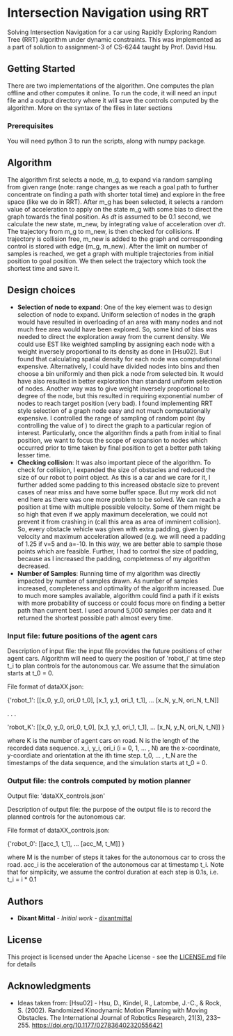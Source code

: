 # Intersection Navigation using RRT

Solving Intersection Navigation for a car using Rapidly Exploring Random Tree (RRT) algorithm under dynamic constraints. This was implemented as a part of solution to assignment-3 of CS-6244 taught by Prof. David Hsu.

## Getting Started

There are two implementations of the algorithm. One computes the plan offline and other computes it online.
To run the code, it will need an input file and a output directory where it will save the controls computed by the algorithm. More on the syntax of the files in later sections

### Prerequisites

You will need python 3 to run the scripts, along with numpy package.

## Algorithm

The algorithm first selects a node, m_g, to expand via random sampling from given range (note: range changes as we reach a goal path to further concentrate on finding a path with shorter total time) and explore in the free space (like we do in RRT). After m_g has been selected, it selects a random value of acceleration to apply on the state m_g with some bias to direct the graph towards the final position. As *dt* is assumed to be 0.1 second, we calculate the new state, m_new, by integrating value of acceleration over *dt*. The trajectory from m_g to m_new, is then checked for collisions. If trajectory is collision free, m_new is added to the graph and corresponding control is stored with edge (m_g, m_new). After the limit on number of samples is reached, we get a graph with multiple trajectories from initial position to goal position. We then select the trajectory which took the shortest time and save it.

## Design choices

- **Selection of node to expand**: One of the key element was to design selection of node to expand. Uniform selection of nodes in the graph would have resulted in overloading of an area with many nodes and not much free area would have been explored. So, some kind of bias was needed to direct the exploration away from the current density. We could use EST like weighted sampling by assigning each node with a weight inversely proportional to its density as done in [Hsu02]. But I found that calculating spatial density for each node was computational expensive. Alternatively, I could have divided nodes into bins and then choose a bin uniformly and then pick a node from selected bin. It would have also resulted in better exploration than standard uniform selection of nodes. Another way was to give weight inversely proportional to degree of the node, but this resulted in requiring exponential number of nodes to reach target position (very bad). I found implementing RRT style selection of a graph node easy and not much computationally expensive. I controlled the range of sampling of random point (by controlling the value of ) to direct the graph to a particular region of interest. Particularly, once the algorithm finds a path from initial to final position, we want to focus the scope of expansion to nodes which occurred prior to time taken by final position to get a better path taking lesser time.
- **Checking collision**: It was also important piece of the algorithm. To check for collision, I expanded the size of obstacles and reduced the size of our robot to point object. As this is a car and we care for it, I further added some padding to this increased obstacle size to prevent cases of near miss and have some buffer space. But my work did not end here as there was one more problem to be solved. We can reach a position  at time  with multiple possible velocity. Some of them might be so high that even if we apply maximum deceleration, we could not prevent it from crashing in (call this area as area of imminent collision). So, every obstacle vehicle was given with extra padding, given by velocity and maximum acceleration allowed (e.g. we will need a padding of 1.25 if v=5 and a=-10. In this way, we are better able to sample those points which are feasible. Further, I had to control the size of padding, because as I increased the padding, completeness of my algorithm decreased.
- **Number of Samples**: Running time of my algorithm was directly impacted by number of samples drawn. As number of samples increased, completeness and optimality of the algorithm increased. Due to much more samples available, algorithm could find a path if it exists with more probability of success or could focus more on finding a better path than current best. I used around 5,000 samples per data and it returned the shortest possible path almost every time.

### Input file: future positions of the agent cars

Description of input file: the input file provides the future positions of other agent cars. Algorithm will need to query the position of 'robot_i' at time step t_i to plan controls for the autonomous car. We assume that the simulation starts at t_0 = 0.

File format of dataXX.json:

{'robot_1': [[x_0, y_0, ori_0 t_0], [x_1, y_1, ori_1, t_1], ... [x_N, y_N, ori_N, t_N]]

. . .

'robot_K': [[x_0, y_0, ori_0, t_0], [x_1, y_1, ori_1, t_1], ... [x_N, y_N, ori_N, t_N]] }

where K is the number of agent cars on road. N is the length of the recorded data sequence. x_i, y_i, ori_i (i = 0, 1, ... , N) are the x-coordinate, y-coordiate and orientation at the ith time step. t_0, ... , t_N are the timestamps of the data sequence, and the simulation starts at t_0 = 0.

### Output file: the controls computed by motion planner

Output file: 'dataXX_controls.json'

Description of output file: the purpose of the output file is to record the planned controls for the autonomous car.

File format of dataXX_controls.json:

{'robot_0': [[acc_1, t_1], ... [acc_M, t_M]] }

where M is the number of steps it takes for the autonomous car to cross the road. acc_i is the acceleration of the autonomous car at timestamp t_i. Note that for simplicity, we assume the control duration at each step is 0.1s, i.e. t_i = i * 0.1

## Authors

* **Dixant Mittal** - *Initial work* - [dixantmittal](https://github.com/dixantmittal)

## License

This project is licensed under the Apache License - see the [LICENSE.md](LICENSE.md) file for details

## Acknowledgments

* Ideas taken from: [Hsu02] - Hsu, D., Kindel, R., Latombe, J.-C., & Rock, S. (2002). Randomized Kinodynamic Motion Planning with Moving Obstacles. The International Journal of Robotics Research, 21(3), 233–255. https://doi.org/10.1177/027836402320556421
